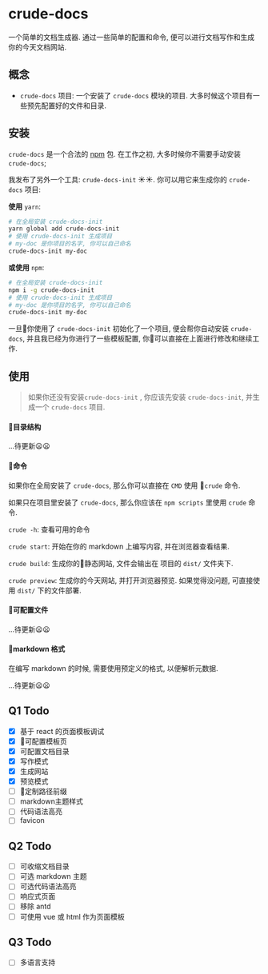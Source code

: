 # crude-docs

一个简单的文档生成器. 通过一些简单的配置和命令, 便可以进行文档写作和生成你的今天文档网站.

## 概念

- `crude-docs` 项目: 一个安装了 `crude-docs` 模块的项目. 大多时候这个项目有一些预先配置好的文件和目录.

## 安装

`crude-docs` 是一个合法的 [npm](https://www.npmjs.com) 包. 在工作之初, 大多时候你不需要手动安装 `crude-docs`;

我发布了另外一个工具: `crude-docs-init` :sunny::sunny:. 你可以用它来生成你的 `crude-docs` 项目:

**使用** `yarn`:

```bash
# 在全局安装 crude-docs-init
yarn global add crude-docs-init
# 使用 crude-docs-init 生成项目
# my-doc 是你项目的名字, 你可以自己命名
crude-docs-init my-doc
```

**或使用** `npm`:

```bash
# 在全局安装 crude-docs-init
npm i -g crude-docs-init
# 使用 crude-docs-init 生成项目
# my-doc 是你项目的名字, 你可以自己命名
crude-docs-init my-doc
```
一旦你使用了 `crude-docs-init` 初始化了一个项目, 便会帮你自动安装 `crude-docs`, 并且我已经为你进行了一些模板配置, 你可以直接在上面进行修改和继续工作.

## 使用

> 如果你还没有安装`crude-docs-init` , 你应该先安装 `crude-docs-init`, 并生成一个 `crude-docs` 项目.

#### 目录结构

...待更新:frowning::frowning:

#### 命令

如果你在全局安装了 `crude-docs`, 那么你可以直接在 `CMD` 使用 `crude` 命令.

如果只在项目里安装了 `crude-docs`, 那么你应该在 `npm scripts` 里使用 `crude` 命令.

`crude -h`: 查看可用的命令

`crude start`: 开始在你的 markdown 上编写内容, 并在浏览器查看结果.

`crude build`: 生成你的静态网站, 文件会输出在 项目的 `dist/` 文件夹下.

`crude preview`: 生成你的今天网站, 并打开浏览器预览. 如果觉得没问题, 可直接使用 `dist/` 下的文件部署.

#### 可配置文件

...待更新:frowning::frowning:

#### markdown 格式

  在编写 markdown 的时候, 需要使用预定义的格式, 以便解析元数据.

...待更新:frowning::frowning:

## Q1 Todo

- [x] 基于 react 的页面模板调试
- [x] 可配置模板页
- [x] 可配置文档目录
- [x] 写作模式
- [x] 生成网站
- [x] 预览模式
- [ ] 定制路径前缀
- [ ] markdown主题样式
- [ ] 代码语法高亮
- [ ] favicon

## Q2 Todo

- [ ] 可收缩文档目录
- [ ] 可选 markdown 主题
- [ ] 可选代码语法高亮
- [ ] 响应式页面
- [ ] 移除 antd
- [ ] 可使用 vue 或 html 作为页面模板

## Q3 Todo

- [ ] 多语言支持
